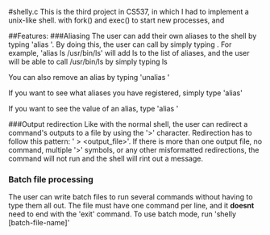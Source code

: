 #shelly.c
This is the third project in CS537, in which I had to implement a unix-like shell.  with fork() and exec() to start new processes, and

##Features:
###Aliasing
The user can add their own aliases to the shell by typing 'alias <key> <value>'. By doing this, the user can call <value> by simply typing <key>. For example, 'alias ls /usr/bin/ls' will add ls to the list of aliases, and the user will be able to call /usr/bin/ls by simply typing ls

You can also remove an alias by typing 'unalias <alias-key>'

If you want to see what aliases you have registered, simply type 'alias'

If you want to see the value of an alias, type 'alias <key>'

###Output redirection
Like with the normal shell, the user can redirect a command's outputs to a file by using the '>' character. Redirection has to follow this pattern: '<command> > <output_file>'. If there is more than one output file, no command, multiple '>' symbols, or any other misformatted redirections, the command will not run and the shell will rint out a message.

### Batch file processing
The user can write batch files to run several commands without having to type them all out. The file must have one command per line, and it **doesnt** need to end with the 'exit' command. To use batch mode, run 'shelly [batch-file-name]'
